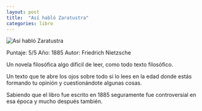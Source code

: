 ```yaml
---
layout: post
title:  "Así habló Zaratustra"
categories: libro
---
```




![Así habló Zaratustra](https://images-na.ssl-images-amazon.com/images/I/51sLaCwnLhL._SX351_BO1,204,203,200_.jpg)

Puntaje: 5/5
Año: 1885
Autor: Friedrich Nietzsche

Un novela filosófica algo dificil de leer, como todo texto filosófico.

Un texto que te abre los ojos sobre todo si lo lees en la edad donde estás formando tu opinión y cuestionándote algunas cosas. 

Sabiendo que el libro fue escrito en 1885 seguramente fue controversial en esa época y mucho después también.